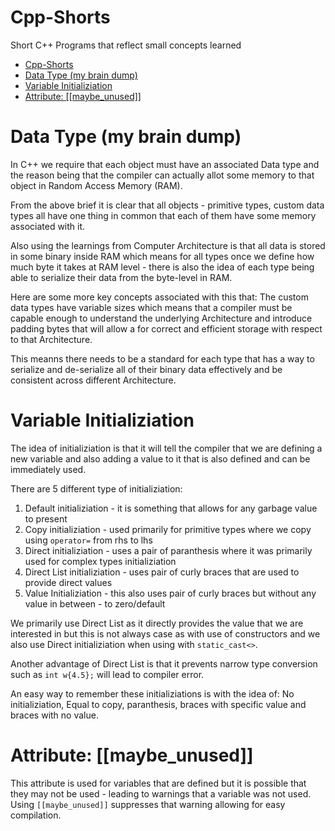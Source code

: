 # Cpp-Shorts
Short C++ Programs that reflect small concepts learned

- [Cpp-Shorts](#cpp-shorts)
- [Data Type (my brain dump)](#data-type-my-brain-dump)
- [Variable Initializiation](#variable-initializiation)
- [Attribute: \[\[maybe\_unused\]\]](#attribute-maybe_unused)

# Data Type (my brain dump)
In C++ we require that each object must have an associated Data type and the reason being that the compiler can actually
allot some memory to that object in Random Access Memory (RAM).

From the above brief it is clear that all objects - primitive types, custom data types all have one thing in common that
each of them have some memory associated with it.

Also using the learnings from Computer Architecture is that all data is stored in some binary inside RAM which means for
all types once we define how much byte it takes at RAM level - there is also the idea of each type being able to 
serialize their data from the byte-level in RAM.

Here are some more key concepts associated with this that: The custom data types have variable sizes which means that a
compiler must be capable enough to understand the underlying Architecture and introduce padding bytes that will allow a
for correct and efficient storage with respect to that Architecture.

This meanns there needs to be a standard for each type that has a way to serialize and de-serialize all of their binary
data effectively and be consistent across different Architecture.


# Variable Initializiation
The idea of initializiation is that it will tell the compiler that we are defining a new variable and also adding a 
value to it that is also defined and can be immediately used.

There are 5 different type of initializiation:

1. Default initializiation - it is something that allows for any garbage value to present
2. Copy initializiation - used primarily for primitive types where we copy using `operator=` from rhs to lhs
3. Direct initializiation - uses a pair of paranthesis where it was primarily used for complex types initializiation
4. Direct List initializiation - uses pair of curly braces that are used to provide direct values
5. Value Initializiation - this also uses pair of curly braces but without any value in between - to zero/default

We primarily use Direct List as it directly provides the value that we are interested in but this is not always case as
with use of constructors and we also use Direct initializiation when using with `static_cast<>`.

Another advantage of Direct List is that it prevents narrow type conversion such as `int w{4.5};` will lead to compiler
error.

An easy way to remember these initializiations is with the idea of: No initializiation, Equal to copy, paranthesis, 
braces with specific value and braces with no value.


# Attribute: [[maybe_unused]]

This attribute is used for variables that are defined but it is possible that they may not be used - leading to warnings
that a variable was not used. Using `[[maybe_unused]]` suppresses that warning allowing for easy compilation.
